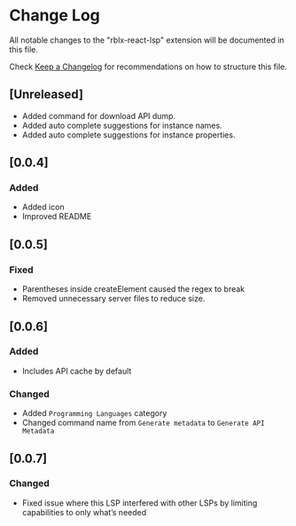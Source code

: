 # Change Log

All notable changes to the "rblx-react-lsp" extension will be documented in this file.

Check [Keep a Changelog](http://keepachangelog.com/) for recommendations on how to structure this file.

## [Unreleased]

- Added command for download API dump.
- Added auto complete suggestions for instance names.
- Added auto complete suggestions for instance properties.

## [0.0.4]

### Added

- Added icon
- Improved README

## [0.0.5]

### Fixed

- Parentheses inside createElement caused the regex to break
- Removed unnecessary server files to reduce size.

## [0.0.6]

### Added

- Includes API cache by default

### Changed

- Added `Programming Languages` category
- Changed command name from `Generate metadata` to `Generate API Metadata`

## [0.0.7]

### Changed

- Fixed issue where this LSP interfered with other LSPs by limiting capabilities to only what’s needed
